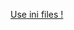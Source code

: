 [Use ini files !](https://stackoverflow.com/questions/4029946/multiple-configuration-files-with-python-configparser)
